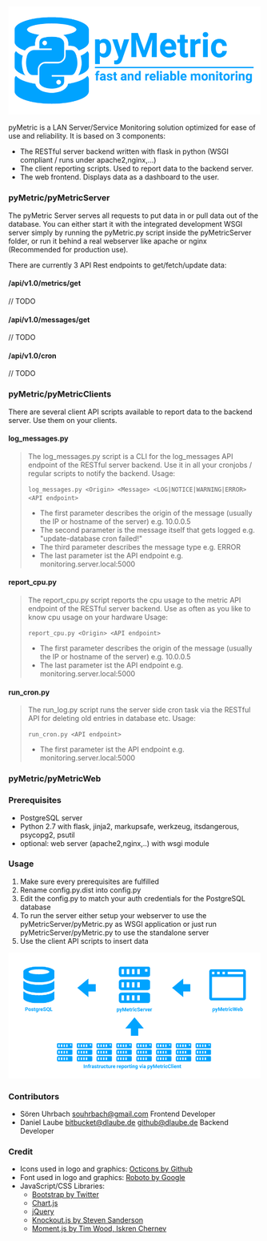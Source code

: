 ![pyMetric](https://raw.githubusercontent.com/laubed/pyMetric/master/images/header_scaled.png)


pyMetric is a LAN Server/Service Monitoring solution optimized for ease of use and reliability. It is based on 3 components:

* The RESTful server backend written with flask in python (WSGI compliant / runs under apache2,nginx,...)
* The client reporting scripts. Used to report data to the backend server.
* The web frontend. Displays data as a dashboard to the user.


### pyMetric/pyMetricServer ###
The pyMetric Server serves all requests to put data in or pull data out of the database. You can either start it with the integrated development WSGI server simply by running the pyMetric.py script inside the pyMetricServer folder, or run it behind a real webserver like apache or nginx (Recommended for production use).

There are currently 3 API Rest endpoints to get/fetch/update data:
#### /api/v1.0/metrics/get ####
// TODO

#### /api/v1.0/messages/get ####
// TODO

#### /api/v1.0/cron ####
// TODO

### pyMetric/pyMetricClients ###
There are several client API scripts available to report data to the backend server. Use them on your clients.

#### log_messages.py ####
> The log_messages.py script is a CLI for the log_messages API endpoint of the RESTful server backend. Use it in all your
> cronjobs / regular scripts to notify the backend.
> Usage:
>
> `log_messages.py <Origin> <Message> <LOG|NOTICE|WARNING|ERROR> <API endpoint>`
>
> * The first parameter describes the origin of the message (usually the IP or hostname of the server) e.g. 10.0.0.5
> * The second parameter is the message itself that gets logged e.g. "update-database cron failed!"
> * The third parameter describes the message type e.g. ERROR
> * The last parameter ist the API endpoint e.g. monitoring.server.local:5000


#### report_cpu.py ####
> The report_cpu.py script reports the cpu usage to the metric API endpoint of the RESTful server backend. Use as often as you like to know cpu usage on your hardware
> Usage:
>
> `report_cpu.py <Origin> <API endpoint>`
>
> * The first parameter describes the origin of the message (usually the IP or hostname of the server) e.g. 10.0.0.5
> * The last parameter ist the API endpoint e.g. monitoring.server.local:5000


#### run_cron.py ####
> The run_log.py script runs the server side cron task via the RESTful API for deleting old entries in database etc.
> Usage:
>
> `run_cron.py <API endpoint>`
>
> * The first parameter ist the API endpoint e.g. monitoring.server.local:5000


### pyMetric/pyMetricWeb ###


### Prerequisites ###
* PostgreSQL server
* Python 2.7 with flask, jinja2, markupsafe, werkzeug, itsdangerous, psycopg2, psutil
* optional: web server (apache2,nginx,..) with wsgi module


### Usage ###
1. Make sure every prerequisites are fulfilled
2. Rename config.py.dist into config.py
3. Edit the config.py to match your auth credentials for the PostgreSQL database
4. To run the server either setup your webserver to use the pyMetricServer/pyMetric.py as WSGI application or just run pyMetricServer/pyMetric.py to use the standalone server
5. Use the client API scripts to insert data

![pyMetric Info Graphic](https://raw.githubusercontent.com/laubed/pyMetric/master/images/explanation.png)



### Contributors ###
* Sören Uhrbach <souhrbach@gmail.com> Frontend Developer
* Daniel Laube <bitbucket@dlaube.de> <github@dlaube.de> Backend Developer


### Credit ###
* Icons used in logo and graphics: [Octicons by Github](https://octicons.github.com/)
* Font used in logo and graphics: [Roboto by Google](https://www.google.com/fonts/specimen/Roboto)
* JavaScript/CSS Libraries:
    * [Bootstrap by Twitter](https://github.com/twbs/bootstrap)
    * [Chart.js](https://github.com/chartjs/Chart.js)
    * [jQuery](https://github.com/jquery/jquery)
    * [Knockout.js by Steven Sanderson](http://knockoutjs.com/)
    * [Moment.js by Tim Wood, Iskren Chernev](http://momentjs.com/)
